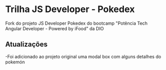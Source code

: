 # Trilha JS Developer - Pokedex

Fork do projeto JS Developer Pokedex do bootcamp "Potência Tech Angular Developer - Powered by iFood" da DIO

## Atualizações

-Foi adicionado ao projeto original uma modal box com alguns detalhes do pokemón
